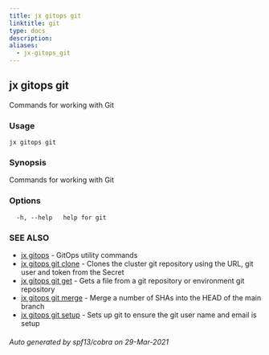 ```yaml
---
title: jx gitops git
linktitle: git
type: docs
description: 
aliases:
  - jx-gitops_git
---
```


## jx gitops git

Commands for working with Git

### Usage

```
jx gitops git
```

### Synopsis

Commands for working with Git

### Options

```
  -h, --help   help for git
```

### SEE ALSO

* [jx gitops](..)	 - GitOps utility commands
* [jx gitops git clone](jx-gitops_git_clone)	 - Clones the cluster git repository using the URL, git user and token from the Secret
* [jx gitops git get](jx-gitops_git_get)	 - Gets a file from a git repository or environment git repository
* [jx gitops git merge](jx-gitops_git_merge)	 - Merge a number of SHAs into the HEAD of the main branch
* [jx gitops git setup](jx-gitops_git_setup)	 - Sets up git to ensure the git user name and email is setup

###### Auto generated by spf13/cobra on 29-Mar-2021
